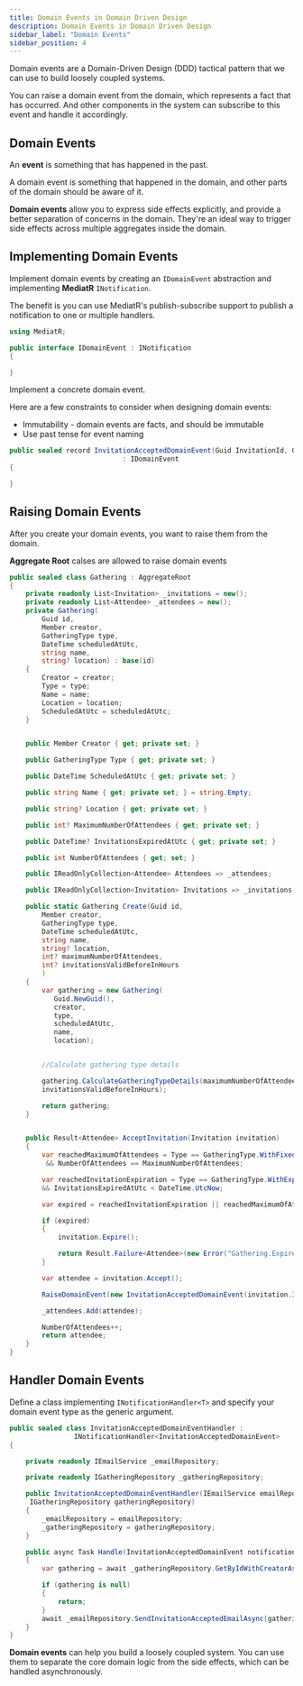 ```yaml
---
title: Domain Events in Domain Driven Design
description: Domain Events in Domain Driven Design
sidebar_label: "Domain Events"
sidebar_position: 4
---
```


Domain events are a Domain-Driven Design (DDD) tactical pattern that we can use to build loosely coupled systems.

You can raise a domain event from the domain, which represents a fact that has occurred. And other components in the system can subscribe to this event and handle it accordingly.

## Domain Events

An **event** is something that has happened in the past.

A domain event is something that happened in the domain, and other parts of the domain should be aware of it.

**Domain events** allow you to express side effects explicitly, and provide a better separation of concerns in the domain. They're an ideal way to trigger side effects across multiple aggregates inside the domain.

## Implementing Domain Events

Implement domain events by creating an `IDomainEvent` abstraction and implementing **MediatR** `INotification`.

The benefit is you can use MediatR's publish-subscribe support to publish a notification to one or multiple handlers.

```csharp
using MediatR;

public interface IDomainEvent : INotification
{

}
```

Implement a concrete domain event.

Here are a few constraints to consider when designing domain events:

- Immutability - domain events are facts, and should be immutable
- Use past tense for event naming

```csharp
public sealed record InvitationAcceptedDomainEvent(Guid InvitationId, Guid GatheringId)
                            : IDomainEvent
{

}
```

## Raising Domain Events

After you create your domain events, you want to raise them from the domain.

**Aggregate Root** calses are allowed to raise domain events

```csharp
public sealed class Gathering : AggregateRoot
{
    private readonly List<Invitation> _invitations = new();
    private readonly List<Attendee> _attendees = new();
    private Gathering(
        Guid id,
        Member creator,
        GatheringType type,
        DateTime scheduledAtUtc,
        string name,
        string? location) : base(id)
    {
        Creator = creator;
        Type = type;
        Name = name;
        Location = location;
        ScheduledAtUtc = scheduledAtUtc;
    }


    public Member Creator { get; private set; }

    public GatheringType Type { get; private set; }

    public DateTime ScheduledAtUtc { get; private set; }

    public string Name { get; private set; } = string.Empty;

    public string? Location { get; private set; }

    public int? MaximumNumberOfAttendees { get; private set; }

    public DateTime? InvitationsExpiredAtUtc { get; private set; }

    public int NumberOfAttendees { get; set; }

    public IReadOnlyCollection<Attendee> Attendees => _attendees;

    public IReadOnlyCollection<Invitation> Invitations => _invitations;

    public static Gathering Create(Guid id,
        Member creator,
        GatheringType type,
        DateTime scheduledAtUtc,
        string name,
        string? location,
        int? maximumNumberOfAttendees,
        int? invitationsValidBeforeInHours
        )
    {
        var gathering = new Gathering(
           Guid.NewGuid(),
           creator,
           type,
           scheduledAtUtc,
           name,
           location);


        //Calculate gathering type details

        gathering.CalculateGatheringTypeDetails(maximumNumberOfAttendees,
        invitationsValidBeforeInHours);

        return gathering;
    }


    public Result<Attendee> AcceptInvitation(Invitation invitation)
    {
        var reachedMaximumOfAttendees = Type == GatheringType.WithFixedNumberOfAttendees
         && NumberOfAttendees == MaximumNumberOfAttendees;

        var reachedInvitationExpiration = Type == GatheringType.WithExpirationForInvitations
        && InvitationsExpiredAtUtc < DateTime.UtcNow;

        var expired = reachedInvitationExpiration || reachedMaximumOfAttendees;

        if (expired)
        {
            invitation.Expire();

            return Result.Failure<Attendee>(new Error("Gathering.Expired", "Gathering Expired"));
        }

        var attendee = invitation.Accept();

        RaiseDomainEvent(new InvitationAcceptedDomainEvent(invitation.Id, Id));

        _attendees.Add(attendee);

        NumberOfAttendees++;
        return attendee;
    }
}
```

## Handler Domain Events

Define a class implementing `INotificationHandler<T>` and specify your domain event type as the generic argument.

```csharp
public sealed class InvitationAcceptedDomainEventHandler :
                INotificationHandler<InvitationAcceptedDomainEvent>
{

    private readonly IEmailService _emailRepository;

    private readonly IGatheringRepository _gatheringRepository;

    public InvitationAcceptedDomainEventHandler(IEmailService emailRepository,
     IGatheringRepository gatheringRepository)
    {
        _emailRepository = emailRepository;
        _gatheringRepository = gatheringRepository;
    }

    public async Task Handle(InvitationAcceptedDomainEvent notification, CancellationToken cancellationToken)
    {
        var gathering = await _gatheringRepository.GetByIdWithCreatorAsync(notification.GatheringId, cancellationToken);

        if (gathering is null)
        {
            return;
        }
        await _emailRepository.SendInvitationAcceptedEmailAsync(gathering, cancellationToken);
    }
}
```

**Domain events** can help you build a loosely coupled system. You can use them to separate the core domain logic from the side effects, which can be handled asynchronously.
